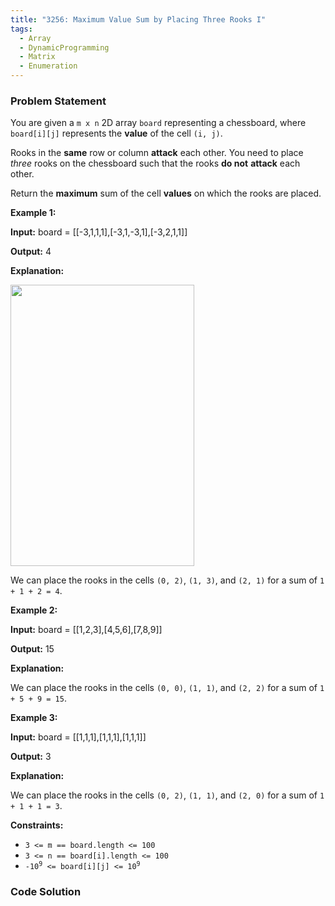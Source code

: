 ```yaml
---
title: "3256: Maximum Value Sum by Placing Three Rooks I"
tags:
  - Array
  - DynamicProgramming
  - Matrix
  - Enumeration
---
```

### Problem Statement

<p>You are given a <code>m x n</code> 2D array <code>board</code> representing a chessboard, where <code>board[i][j]</code> represents the <strong>value</strong> of the cell <code>(i, j)</code>.</p>

<p>Rooks in the <strong>same</strong> row or column <strong>attack</strong> each other. You need to place <em>three</em> rooks on the chessboard such that the rooks <strong>do not</strong> <strong>attack</strong> each other.</p>

<p>Return the <strong>maximum</strong> sum of the cell <strong>values</strong> on which the rooks are placed.</p>


<p><strong class="example">Example 1:</strong></p>

<div class="example-block">
<p><strong>Input:</strong> <span class="example-io">board = </span>[[-3,1,1,1],[-3,1,-3,1],[-3,2,1,1]]</p>

<p><strong>Output:</strong> 4</p>

<p><strong>Explanation:</strong></p>

<p><img alt="" src="https://assets.leetcode.com/uploads/2024/08/08/rooks2.png" style="width: 294px; height: 450px;" /></p>

<p>We can place the rooks in the cells <code>(0, 2)</code>, <code>(1, 3)</code>, and <code>(2, 1)</code> for a sum of <code>1 + 1 + 2 = 4</code>.</p>
</div>

<p><strong class="example">Example 2:</strong></p>

<div class="example-block">
<p><strong>Input:</strong> <span class="example-io">board = [[1,2,3],[4,5,6],[7,8,9]]</span></p>

<p><strong>Output:</strong> <span class="example-io">15</span></p>

<p><strong>Explanation:</strong></p>

<p>We can place the rooks in the cells <code>(0, 0)</code>, <code>(1, 1)</code>, and <code>(2, 2)</code> for a sum of <code>1 + 5 + 9 = 15</code>.</p>
</div>

<p><strong class="example">Example 3:</strong></p>

<div class="example-block">
<p><strong>Input:</strong> <span class="example-io">board = [[1,1,1],[1,1,1],[1,1,1]]</span></p>

<p><strong>Output:</strong> <span class="example-io">3</span></p>

<p><strong>Explanation:</strong></p>

<p>We can place the rooks in the cells <code>(0, 2)</code>, <code>(1, 1)</code>, and <code>(2, 0)</code> for a sum of <code>1 + 1 + 1 = 3</code>.</p>
</div>


<p><strong>Constraints:</strong></p>

<ul>
	<li><code>3 &lt;= m == board.length &lt;= 100</code></li>
	<li><code>3 &lt;= n == board[i].length &lt;= 100</code></li>
	<li><code>-10<sup>9</sup> &lt;= board[i][j] &lt;= 10<sup>9</sup></code></li>
</ul>


### Code Solution

```python

```
